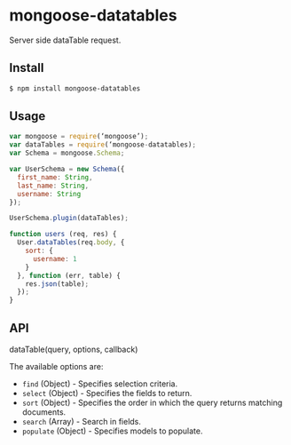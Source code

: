 # mongoose-datatables

Server side dataTable request.

## Install
```sh
$ npm install mongoose-datatables
```

## Usage

```javascript
var mongoose = require(‘mongoose’);
var dataTables = require(‘mongoose-datatables);
var Schema = mongoose.Schema;

var UserSchema = new Schema({
  first_name: String,
  last_name: String,
  username: String
});

UserSchema.plugin(dataTables);
```

```javascript
function users (req, res) {
  User.dataTables(req.body, {
    sort: {
      username: 1
    }
  }, function (err, table) {
    res.json(table);
  });
}
```

## API

dataTable(query, options, callback)

The available options are:
* `find` (Object) - Specifies selection criteria.
* `select` (Object) - Specifies the fields to return.
* `sort` (Object) - Specifies the order in which the query returns matching documents.
* `search` (Array) - Search in fields.
* `populate` (Object) - Specifies models to populate.